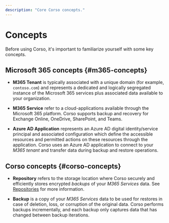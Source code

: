 ```yaml
---
description: "Core Corso concepts."
---
```


# Concepts

Before using Corso, it's important to familiarize yourself with some key concepts.

## Microsoft 365 concepts {#m365-concepts}

* **M365 Tenant** is typically associated with a unique domain (for example, `contoso.com`) and represents a dedicated
and logically segregated instance of the Microsoft 365 services plus associated data available to your organization.

* **M365 Service** refer to a cloud-applications available through the Microsoft 365 platform. Corso supports
backup and recovery for Exchange Online, OneDrive, SharePoint, and Teams.

* **Azure AD Application** represents an Azure AD digital identity/service principal and associated configuration which
define the accessible resources and permitted actions on these resources through the application. Corso uses an Azure AD
application to connect to your *M365 tenant* and transfer data during backup and restore operations.

## Corso concepts {#corso-concepts}

* **Repository** refers to the storage location where Corso securely and efficiently stores encrypted *backups* of your
*M365 Services* data. See [Repositories](/setup/repos) for more information.

* **Backup** is a copy of your *M365 Services* data to be used for restores in case of deletion, loss, or corruption of the
original data. Corso performs backups incrementally, and each backup only captures data that has changed between backup iterations.
